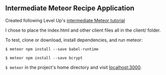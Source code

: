 ## Intermediate Meteor Recipe Application

Created following Level Up's [intermediate Meteor tutorial](https://www.youtube.com/playlist?list=PLLnpHn493BHFYZUSK62aVycgcAouqBt7V)

I chose to place the index.html and other client files all in the client/ folder.

To test, clone or download, install dependencies, and run meteor:

`$ meteor npm install --save babel-runtime`

`$ meteor npm install --save bcrypt`

`$ meteor` in the project's home directory and visit [localhost:3000](http://localhost:3000). 

